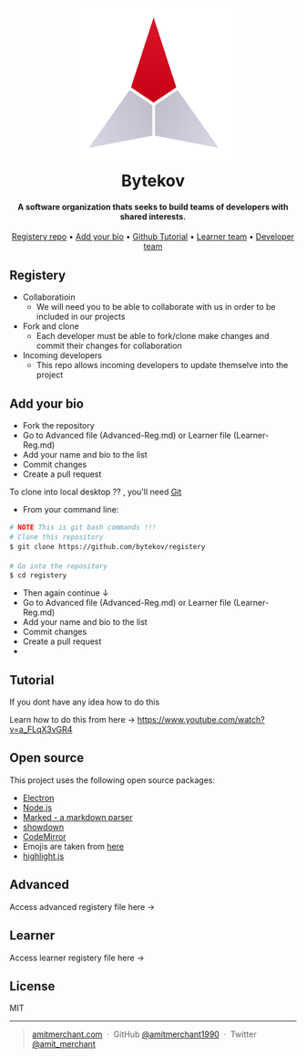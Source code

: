 
<h1 align="center">
  <br>
	<img src="logo.png" alt="Logo" width="280" height="280">
  <br>
  Bytekov 
  <br>
</h1>

<h4 align="center">A software organization thats seeks to build teams of developers with shared interests.</h4>
<!--
[![Contributors][contributors-shield]][contributors-url]
[![Forks][forks-shield]][forks-url]
[![Stargazers][stars-shield]][stars-url]
[![Issues][issues-shield]][issues-url]
[![MIT License][license-shield]][license-url]
[![LinkedIn][linkedin-shield]][linkedin-url]
-->
<p align="center">
  <a href="#registery">Registery repo</a> •
  <a href="#add-your-bio">Add your bio</a> •
  <a href="#tutorial">Github Tutorial</a> •
  <a href="#advanced">Learner team</a> •
  <a href="#learner">Developer team</a>
</p>

## Registery

* Collaboratioin
  - We will need you to be able to collaborate with us in order to be included in our projects
* Fork and clone
  - Each developer must be able to fork/clone make changes and commit their changes for collaboration
* Incoming developers
  - This repo allows incoming developers to update themselve into the project


## Add your bio

* Fork the repository
* Go to Advanced file (Advanced-Reg.md) or Learner file (Learner-Reg.md)
* Add your name and bio to the list
* Commit changes
* Create a pull request

To clone into local desktop ?? , you'll need [Git](https://git-scm.com) 
* From your command line:

```bash
# NOTE This is git bash commands !!!
# Clone this repository
$ git clone https://github.com/bytekov/registery

# Go into the repository
$ cd registery
```
* Then again continue ↓
* Go to Advanced file (Advanced-Reg.md) or Learner file (Learner-Reg.md)
* Add your name and bio to the list
* Commit changes
* Create a pull request
* 
## Tutorial

If you dont have any idea how to do this 

Learn how to do this from here → https://www.youtube.com/watch?v=a_FLqX3vGR4 

## Open source
This project uses the following open source packages:

- [Electron](http://electron.atom.io/)
- [Node.js](https://nodejs.org/)
- [Marked - a markdown parser](https://github.com/chjj/marked)
- [showdown](http://showdownjs.github.io/showdown/)
- [CodeMirror](http://codemirror.net/)
- Emojis are taken from [here](https://github.com/arvida/emoji-cheat-sheet.com)
- [highlight.js](https://highlightjs.org/)

## Advanced

Access advanced registery file here →

## Learner

Access learner registery file here →

## License

MIT

---

> [amitmerchant.com](https://www.amitmerchant.com) &nbsp;&middot;&nbsp;
> GitHub [@amitmerchant1990](https://github.com/amitmerchant1990) &nbsp;&middot;&nbsp;
> Twitter [@amit_merchant](https://twitter.com/amit_merchant)
> <!-- MARKDOWN LINKS & IMAGES -->
<!-- https://www.markdownguide.org/basic-syntax/#reference-style-links -->
[contributors-shield]: https://img.shields.io/github/contributors/othneildrew/Best-README-Template.svg?style=for-the-badge
[contributors-url]: https://github.com/othneildrew/Best-README-Template/graphs/contributors
[forks-shield]: https://img.shields.io/github/forks/othneildrew/Best-README-Template.svg?style=for-the-badge
[forks-url]: https://github.com/othneildrew/Best-README-Template/network/members
[stars-shield]: https://img.shields.io/github/stars/othneildrew/Best-README-Template.svg?style=for-the-badge
[stars-url]: https://github.com/othneildrew/Best-README-Template/stargazers
[issues-shield]: https://img.shields.io/github/issues/othneildrew/Best-README-Template.svg?style=for-the-badge
[issues-url]: https://github.com/othneildrew/Best-README-Template/issues
[license-shield]: https://img.shields.io/github/license/othneildrew/Best-README-Template.svg?style=for-the-badge
[license-url]: https://github.com/othneildrew/Best-README-Template/blob/master/LICENSE.txt
[linkedin-shield]: https://img.shields.io/badge/-LinkedIn-black.svg?style=for-the-badge&logo=linkedin&colorB=555
[linkedin-url]: https://linkedin.com/in/othneildrew
[product-screenshot]: images/screenshot.png
[Next.js]: https://img.shields.io/badge/next.js-000000?style=for-the-badge&logo=nextdotjs&logoColor=white
[Next-url]: https://nextjs.org/
[React.js]: https://img.shields.io/badge/React-20232A?style=for-the-badge&logo=react&logoColor=61DAFB
[React-url]: https://reactjs.org/
[Vue.js]: https://img.shields.io/badge/Vue.js-35495E?style=for-the-badge&logo=vuedotjs&logoColor=4FC08D
[Vue-url]: https://vuejs.org/
[Angular.io]: https://img.shields.io/badge/Angular-DD0031?style=for-the-badge&logo=angular&logoColor=white
[Angular-url]: https://angular.io/
[Svelte.dev]: https://img.shields.io/badge/Svelte-4A4A55?style=for-the-badge&logo=svelte&logoColor=FF3E00
[Svelte-url]: https://svelte.dev/
[Laravel.com]: https://img.shields.io/badge/Laravel-FF2D20?style=for-the-badge&logo=laravel&logoColor=white
[Laravel-url]: https://laravel.com
[Bootstrap.com]: https://img.shields.io/badge/Bootstrap-563D7C?style=for-the-badge&logo=bootstrap&logoColor=white
[Bootstrap-url]: https://getbootstrap.com
[JQuery.com]: https://img.shields.io/badge/jQuery-0769AD?style=for-the-badge&logo=jquery&logoColor=white
[JQuery-url]: https://jquery.com 


